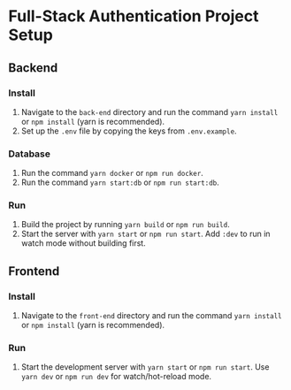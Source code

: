 # Full-Stack Authentication Project Setup

## Backend

### Install

1. Navigate to the `back-end` directory and run the command `yarn install` or `npm install` (yarn is recommended).
2. Set up the `.env` file by copying the keys from `.env.example`.

### Database

1. Run the command `yarn docker` or `npm run docker`.
2. Run the command `yarn start:db` or `npm run start:db`.

### Run

1. Build the project by running `yarn build` or `npm run build`.
2. Start the server with `yarn start` or `npm run start`. Add `:dev` to run in watch mode without building first.

## Frontend

### Install

1. Navigate to the `front-end` directory and run the command `yarn install` or `npm install` (yarn is recommended).

### Run

1. Start the development server with `yarn start` or `npm run start`. Use `yarn dev` or `npm run dev` for watch/hot-reload mode.
